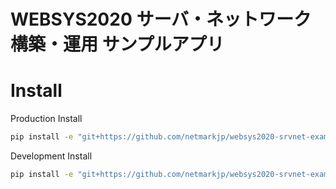 # WEBSYS2020 サーバ・ネットワーク構築・運用 サンプルアプリ

# Install

Production Install

```sh
pip install -e "git+https://github.com/netmarkjp/websys2020-srvnet-example-app.git#egg=websys2020_srvnet_example_app[prod]"
```

Development Install

```sh
pip install -e "git+https://github.com/netmarkjp/websys2020-srvnet-example-app.git#egg=websys2020_srvnet_example_app[dev]"
```
